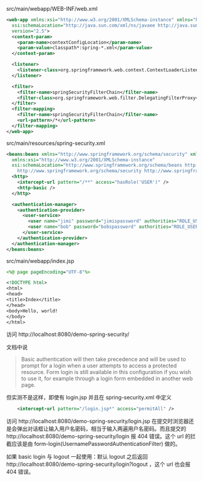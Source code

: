 src/main/webapp/WEB-INF/web.xml
```xml
<web-app xmlns:xsi="http://www.w3.org/2001/XMLSchema-instance" xmlns="http://java.sun.com/xml/ns/javaee"
  xsi:schemaLocation="http://java.sun.com/xml/ns/javaee http://java.sun.com/xml/ns/javaee/web-app_2_5.xsd" id="WebApp_ID"
  version="2.5">
  <context-param>
    <param-name>contextConfigLocation</param-name>
    <param-value>classpath*:spring-*.xml</param-value>
  </context-param>

  <listener>
    <listener-class>org.springframework.web.context.ContextLoaderListener</listener-class>
  </listener>

  <filter>
    <filter-name>springSecurityFilterChain</filter-name>
    <filter-class>org.springframework.web.filter.DelegatingFilterProxy</filter-class>
  </filter>
  <filter-mapping>
    <filter-name>springSecurityFilterChain</filter-name>
    <url-pattern>/*</url-pattern>
  </filter-mapping>
</web-app>
```


src/main/resources/spring-security.xml
```xml
<beans:beans xmlns="http://www.springframework.org/schema/security" xmlns:beans="http://www.springframework.org/schema/beans"
  xmlns:xsi="http://www.w3.org/2001/XMLSchema-instance"
  xsi:schemaLocation="http://www.springframework.org/schema/beans http://www.springframework.org/schema/beans/spring-beans.xsd
    http://www.springframework.org/schema/security http://www.springframework.org/schema/security/spring-security.xsd">
  <http>
    <intercept-url pattern="/**" access="hasRole('USER')" />
    <http-basic />
  </http>

  <authentication-manager>
    <authentication-provider>
      <user-service>
        <user name="jimi" password="jimispassword" authorities="ROLE_USER, ROLE_ADMIN" />
        <user name="bob" password="bobspassword" authorities="ROLE_USER" />
      </user-service>
    </authentication-provider>
  </authentication-manager>
</beans:beans>
```


src/main/webapp/index.jsp
```jsp
<%@ page pageEncoding="UTF-8"%>

<!DOCTYPE html>
<html>
<head>
<title>Index</title>
</head>
<body>Hello, world!
</body>
</html>
```


访问 http://localhost:8080/demo-spring-security/


文档中说
> Basic authentication will then take precedence and will be used to prompt for a login when a user attempts to access a protected resource. Form login is still available in this configuration if you wish to use it, for example through a login form embedded in another web page.


但实测不是这样，即使有 login.jsp 并且在 spring-security.xml 中定义
```xml
    <intercept-url pattern="/login.jsp*" access="permitAll" />
```
访问 http://localhost:8080/demo-spring-security/login.jsp 在提交时浏览器还是会弹出对话框让输入用户名密码，相当于输入两遍用户名密码。而且提交的 http://localhost:8080/demo-spring-security/login 报 404 错误。这个 url 的拦截应该是由 form-login(UsernamePasswordAuthenticationFilter) 做的。


如果 basic login 与 logout 一起使用：默认 logout 之后返回 http://localhost:8080/demo-spring-security/login?logout ，这个 url 也会报 404 错误。
